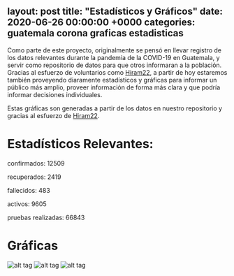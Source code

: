 layout: post
title:  "Estadísticos y Gráficos"
date:   2020-06-26 00:00:00 +0000
categories: guatemala corona graficas estadisticas 
---


Como parte de este proyecto, originalmente se pensó en llevar registro de los datos relevantes durante la pandemia de la COVID-19 en Guatemala, y servir como repositorio de datos para que otros informaran a la población. Gracias al esfuerzo de voluntarios como [Hiram22](https://github.com/hiram22), a partir de hoy estaremos también proveyendo diaramente estadísticos y gráficas para informar un público más amplio, proveer información de forma más clara y que podría informar decisiones individuales.

Estas gráficas son generadas a partir de los datos en nuestro repositorio y gracias al esfuerzo de [Hiram22](https://github.com/hiram22).

# Estadísticos Relevantes:

confirmados:  12509

recuperados:  2419

fallecidos:  483

activos:  9605

pruebas realizadas:  66843

# Gráficas

![alt tag](https://github.com/ncovgt2020/ncovgt2020/blob/master/_site/images/resumen.png)
![alt tag](https://github.com/ncovgt2020/ncovgt2020/blob/master/_site/images/pruebas.png)
![alt tag](https://github.com/ncovgt2020/ncovgt2020/blob/master/_site/images/hambre.png)